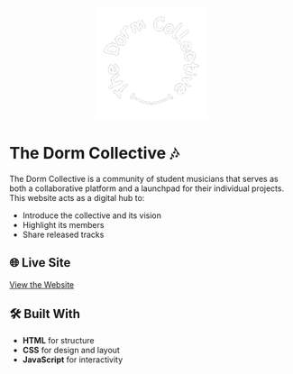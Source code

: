 <p align="center">
  <img src="imgs/TDCTransB.png" alt="TDC Logo" width="200"/>
</p>

# The Dorm Collective 🎶
The Dorm Collective is a community of student musicians that serves as both a collaborative platform and a launchpad for their individual projects. This website acts as a digital hub to:

- Introduce the collective and its vision
- Highlight its members
- Share released tracks


## 🌐 Live Site

[View the Website](https://flocal35.github.io/TheDormCollectiveWebsite/) <!-- Replace with actual URL if deployed -->

## 🛠️ Built With

- **HTML** for structure
- **CSS** for design and layout
- **JavaScript** for interactivity
